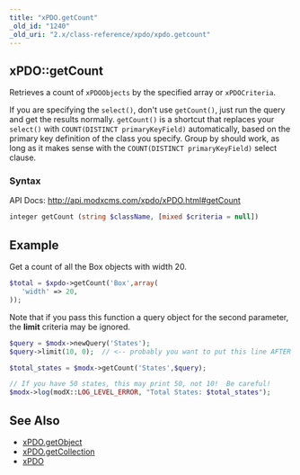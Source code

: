 ```yaml
---
title: "xPDO.getCount"
_old_id: "1240"
_old_uri: "2.x/class-reference/xpdo/xpdo.getcount"
---
```


## xPDO::getCount

Retrieves a count of `xPDOObjects` by the specified array or `xPDOCriteria`.

If you are specifying the `select()`, don't use `getCount()`, just run the query and get the results normally. `getCount()` is a shortcut that replaces your `select()` with `COUNT(DISTINCT primaryKeyField)` automatically, based on the primary key definition of the class you specify. Group by should work, as long as it makes sense with the `COUNT(DISTINCT primaryKeyField)` select clause.

### Syntax

API Docs: <http://api.modxcms.com/xpdo/xPDO.html#getCount>

``` php
integer getCount (string $className, [mixed $criteria = null])
```

## Example

Get a count of all the Box objects with width 20.

``` php
$total = $xpdo->getCount('Box',array(
   'width' => 20,
));
```

Note that if you pass this function a query object for the second parameter, the **limit** criteria may be ignored.

``` php
$query = $modx->newQuery('States');
$query->limit(10, 0);  // <-- probably you want to put this line AFTER the getCount

$total_states = $modx->getCount('States',$query);

// If you have 50 states, this may print 50, not 10!  Be careful!
$modx->log(modX::LOG_LEVEL_ERROR, "Total States: $total_states");
```

## See Also

- [xPDO.getObject](extending-modx/xpdo/class-reference/xpdo/xpdo.getobject "xPDO.getObject")
- [xPDO.getCollection](extending-modx/xpdo/class-reference/xpdo/xpdo.getcollection "xPDO.getCollection")
- [xPDO](extending-modx/xpdo "xPDO")
